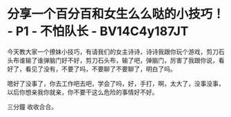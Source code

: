 # 分享一个百分百和女生么么哒的小技巧！ - P1 - 不怕队长 - BV14C4y187JT

今天教大家一个撩妹小技巧，有请我们的女主诗诗，诗诗我跟你玩个游戏，剪刀石头布谁输了谁弹脑门好不好，剪刀石头布，输了吧，弹脑门，厉害了我跟你说，看好了，看见了没有，不要了吗，不要聊了不要聊了，明白了吗。

嗯好了没事了，你去工作吧去吧，学会了吗，好，手打，啊，太大了，没事没事，以后你想亲我你就亲，你不要干这么危险的事情好不好。

三分鐘 收收合合。